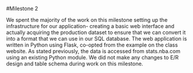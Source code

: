 #Milestone 2

We spent the majority of the work on this milestone setting up the infrastructure for our application- creating a basic web interface and actually acquiring the production dataset to ensure that we can convert it into a format that we can use in our SQL database. The web application is written in Python using Flask, co-opted from the example on the class website. As stated previously, the data is accessed from stats.nba.com using an existing Python module. We did not make any changes to E/R design and table schema during work on this milestone.
